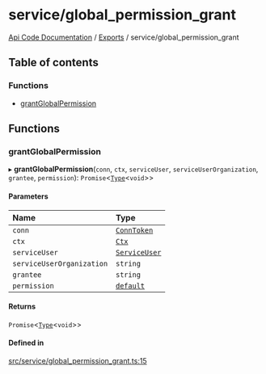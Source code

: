# service/global\_permission\_grant
 
[Api Code Documentation](../README.md) / [Exports](../modules.md) / service/global\_permission\_grant

## Table of contents

### Functions

- [grantGlobalPermission](service_global_permission_grant.md#grantglobalpermission)

## Functions

### grantGlobalPermission

▸ **grantGlobalPermission**(`conn`, `ctx`, `serviceUser`, `serviceUserOrganization`, `grantee`, `permission`): `Promise`<[`Type`](result.md#type)<`void`\>\>

#### Parameters

| Name | Type |
| :------ | :------ |
| `conn` | [`ConnToken`](service_conn.md#conntoken) |
| `ctx` | [`Ctx`](../interfaces/lib_ctx.Ctx.md) |
| `serviceUser` | [`ServiceUser`](../interfaces/service_domain_organization_service_user.ServiceUser.md) |
| `serviceUserOrganization` | `string` |
| `grantee` | `string` |
| `permission` | [`default`](authz_intents.md#default) |

#### Returns

`Promise`<[`Type`](result.md#type)<`void`\>\>

#### Defined in

[src/service/global_permission_grant.ts:15](https://github.com/openkfw/TruBudget/blob/95e6f8a/api/src/service/global_permission_grant.ts#L15)
